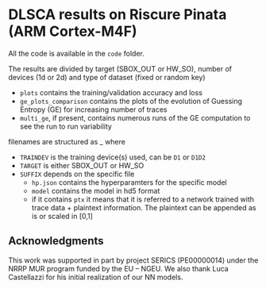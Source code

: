 # DLSCA results on Riscure Pinata (ARM Cortex-M4F)

All the code is available in the `code` folder.

The results are divided by target (SBOX_OUT or HW_SO), number of devices (1d or 2d) and type of dataset (fixed or random key)
- `plots` contains the training/validation accuracy and loss
- `ge_plots_comparison` contains the plots of the evolution of Guessing Entropy (GE) for increasing number of traces
- `multi_ge`, if present, contains numerous runs of the GE computation to see the run to run variability

filenames are structured as <TRAINDEV><TARGET>_<SUFFIX> where
- `TRAINDEV` is the training device(s) used, can be `D1` or `D1D2`
- `TARGET` is either SBOX_OUT or HW_SO
- `SUFFIX` depends on the specific file
   - `hp.json` contains the hyperparamters for the specific model
   - `model` contains the model in hd5 format
   - if it contains `ptx` it means that it is referred to a network trained with trace data + plaintext information. The plaintext can be appended as is or scaled in [0,1]

## Acknowledgments

This work was supported in part by project SERICS (PE00000014)
under the NRRP MUR program funded by the EU – NGEU. We also thank Luca
Castellazzi for his initial realization of our NN models.
